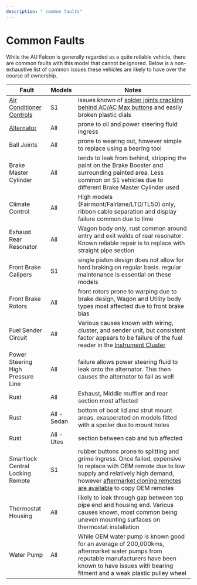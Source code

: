 ```yaml
---
description: " common faults"
---
```


# Common Faults

While the AU Falcon is generally regarded as a quite reliable vehicle, there are common faults with this model that cannot be ignored. Below is a non-exhaustive list of common issues these vehicles are likely to have over the course of ownership.

<!-- TODO add link to theoretical ball joint repair instructions -->

| Fault | Models | Notes |
| --- | --- | --- |
| [Air Conditioner Controls](../../Electrical/ACControls/AC-S1.md) | S1 | issues known of [solder joints cracking behind AC/AC Max buttons](../../Electrical/ACControls/AC-S1.md#repairing-solder-connections-on-the-ac-and-ac-max-buttons) and easily broken plastic dials |
| [Alternator](../../Engine/Alternator/Alternator.md) | All | prone to oil and power steering fluid ingress |
| Ball Joints | All | prone to wearing out, however simple to replace using a bearing tool |
| Brake Master Cylinder | All | tends to leak from behind, stripping the paint on the Brake Booster and surrounding painted area. Less common on S1 vehicles due to different Brake Master Cylinder used |
| Climate Control | All | High models (Fairmont/Fairlane/LTD/TL50) only, ribbon cable separation and display failure common due to time |
| Exhaust Rear Resonator | All | Wagon body only, rust common around entry and exit welds of rear resonator. Known reliable repair is to replace with straight pipe section |
| Front Brake Calipers | S1 | single piston design does not allow for hard braking on regular basis. regular maintenance is essential on these models |
| Front Brake Rotors | All | front rotors prone to warping due to brake design, Wagon and Utility body types most affected due to front brake bias |
| Fuel Sender Circuit | All | Various causes known with wiring, cluster, and sender unit, but consistent factor appears to be failure of the fuel reader in the [Instrument Cluster](../../ECUBCM/InstrumentCluster/InstrumentCluster.md) |
| Power Steering High Pressure Line | All | failure allows power steering fluid to leak onto the alternator. This then causes the alternator to fail as well |
| Rust | All | Exhaust, Middle muffler and rear section most affected |
| Rust | All - Sedan | bottom of boot lid and strut mount areas. exasperated on models fitted with a spoiler due to mount holes |
| Rust | All - Utes | section between cab and tub affected |
| Smartlock Central Locking Remote | S1 | rubber buttons prone to splitting and grime ingress. Once failed, expensive to replace with OEM remote due to low supply and relatively high demand, however [aftermarket cloning remotes are available](../../ECUBCM/Keyfob/Keyfob.md#aftermarket-replacements) to copy OEM remotes |
| Thermostat Housing | All | likely to leak through gap between top pipe end and housing end. Various causes known, most common being uneven mounting surfaces on thermostat installation |
| Water Pump | All | While OEM water pump is known good for an average of 200,000kms, aftermarket water pumps from reputable manufacturers have been known to have issues with bearing fitment and a weak plastic pulley wheel |